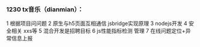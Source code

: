<!--
 * @Descripttion: 
 * @version: 
 * @Author: wenq
 * @Date: 2020-01-01 17:53:58
 * @LastEditors  : wenq
 * @LastEditTime : 2020-01-01 17:54:57
 -->

### 1230 tx音乐（dianmian）：
1 根据项目问问题
2 原生与h5页面互相通信  jsbridge实现原理
3 nodejs开发
4 安全相关  xxs等
5 混合开发是招聘目标
6 js性能指标检测 管理
7 在线问题定位+异常信息上报
